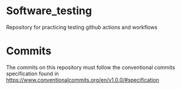 # Software_testing
Repository for practicing testing github actions and workflows

# Commits
The commits on this repository must follow the conventional commits specification found in 
https://www.conventionalcommits.org/en/v1.0.0/#specification
